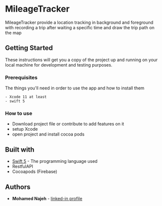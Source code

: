 # MileageTracker
MileageTracker provide a location tracking in background and foreground with recording a trip after waiting a specific time and draw the trip path on the map

## Getting Started

These instructions will get you a copy of the project up and running on your local machine for development and testing purposes.

### Prerequisites

The things you'll need in order to use the app and how to install them

```
- Xcode 11 at least
- swift 5
```

### How to use

- Download project file or contribute to add features on it 
- setup Xcode 
- open project and install cocoa pods 

## Built with

* [Swift 5](https://developer.apple.com/swift/) - The programming language used
* RestfulAPI
* Cocoapods (Firebase)

## Authors

* **Mohamed Najeh** - [linked-in profile](https://www.linkedin.com/in/mohammed-najeh-15b6a0147)
